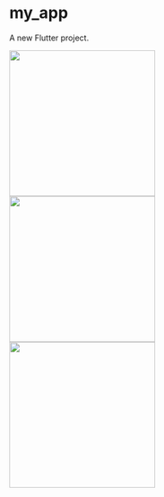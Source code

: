 # my_app

A new Flutter project.

<img src="https://github.com/i-3/my-app/assets/55412563/a3dd5da2-398d-4a8e-aa4e-2165d5345b84" width="260">
<img src="https://github.com/i-3/my-app/assets/55412563/6f59a55c-3a23-45b9-8565-bd814071e963" width="260">
<img src="https://github.com/i-3/my-app/assets/55412563/d2743f10-ef93-4250-abc2-05167cc5e307" width="260">
